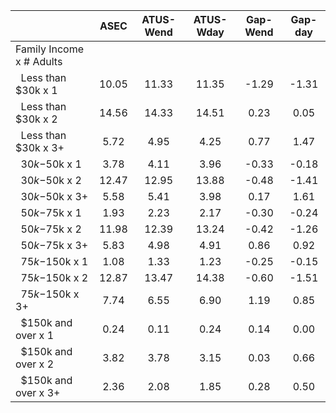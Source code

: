 
|                      |         ASEC |    ATUS-Wend |    ATUS-Wday |     Gap-Wend |      Gap-day |
| -------------------- | :----------: | :----------: | :----------: | :----------: | :----------: |
| Family Income x # Adults |              |              |              |              |              |
| &nbsp;&nbsp;Less than $30k x 1 |        10.05 |        11.33 |        11.35 |        -1.29 |        -1.31 |
| &nbsp;&nbsp;Less than $30k x 2 |        14.56 |        14.33 |        14.51 |         0.23 |         0.05 |
| &nbsp;&nbsp;Less than $30k x 3+ |         5.72 |         4.95 |         4.25 |         0.77 |         1.47 |
| &nbsp;&nbsp;$30k-$50k x 1 |         3.78 |         4.11 |         3.96 |        -0.33 |        -0.18 |
| &nbsp;&nbsp;$30k-$50k x 2 |        12.47 |        12.95 |        13.88 |        -0.48 |        -1.41 |
| &nbsp;&nbsp;$30k-$50k x 3+ |         5.58 |         5.41 |         3.98 |         0.17 |         1.61 |
| &nbsp;&nbsp;$50k-$75k x 1 |         1.93 |         2.23 |         2.17 |        -0.30 |        -0.24 |
| &nbsp;&nbsp;$50k-$75k x 2 |        11.98 |        12.39 |        13.24 |        -0.42 |        -1.26 |
| &nbsp;&nbsp;$50k-$75k x 3+ |         5.83 |         4.98 |         4.91 |         0.86 |         0.92 |
| &nbsp;&nbsp;$75k-$150k x 1 |         1.08 |         1.33 |         1.23 |        -0.25 |        -0.15 |
| &nbsp;&nbsp;$75k-$150k x 2 |        12.87 |        13.47 |        14.38 |        -0.60 |        -1.51 |
| &nbsp;&nbsp;$75k-$150k x 3+ |         7.74 |         6.55 |         6.90 |         1.19 |         0.85 |
| &nbsp;&nbsp;$150k and over x 1 |         0.24 |         0.11 |         0.24 |         0.14 |         0.00 |
| &nbsp;&nbsp;$150k and over x 2 |         3.82 |         3.78 |         3.15 |         0.03 |         0.66 |
| &nbsp;&nbsp;$150k and over x 3+ |         2.36 |         2.08 |         1.85 |         0.28 |         0.50 |

